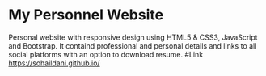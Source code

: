 # My Personnel Website
Personal website with responsive design using HTML5 & CSS3, JavaScript and Bootstrap.
It containd professional and personal details and links to all social platforms with an option to download resume.
#Link 
https://sohaildani.github.io/
